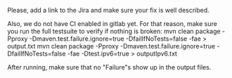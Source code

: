 Please, add a link to the Jira and make sure your fix is well described.

Also, we do not have CI enabled in gitlab yet. For that reason, make sure you run the full testsuite to verify if nothing is broken:
mvn clean package  -Pproxy -Dmaven.test.failure.ignore=true -DfailIfNoTests=false -fae > output.txt
mvn clean package  -Pproxy -Dmaven.test.failure.ignore=true -DfailIfNoTests=false -fae -Dtest.ipv6=true > outputIpv6.txt

After running, make sure that no "Failure"s show up in the output files.